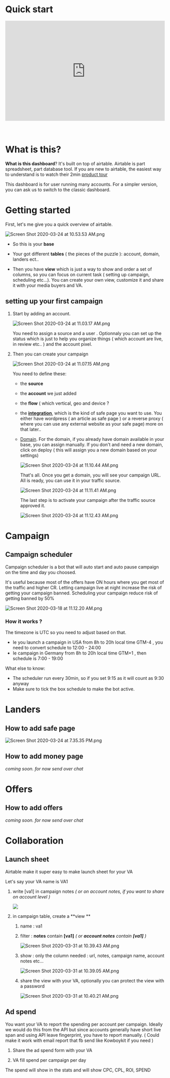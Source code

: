 # Quick start

<div style="position: relative; padding-bottom: 62.5%; height: 0;"><iframe src="https://www.loom.com/embed/e1addf50bad84d14931278356e52126d" frameborder="0" webkitallowfullscreen mozallowfullscreen allowfullscreen style="position: absolute; top: 0; left: 0; width: 100%; height: 100%;"></iframe></div><br><br>

# What is this?

**What is this dashboard**? It's built on top of airtable. Airtable is part spreadsheet, part database tool. If you are new to airtable, the easiest way to understand is to watch their 2min [product tour](https://airtable.com/product)

This dashboard is for user running many accounts. For a simpler version, you can ask us to switch to the classic dashboard.

# Getting started

First, let's me give you a quick overview of airtable.

![Screen Shot 2020-03-24 at 10.53.53 AM.png](https://raw.githubusercontent.com/blackhatflow/storage/master/2020/03/24-10-58-14-Screen%20Shot%202020-03-24%20at%2010.53.53%20AM.png)

- So this is your **base**

- Your got different **tables** ( the pieces of the puzzle ): account, domain, landers ect..

- Then you have **view** which is just a way to show and order a set of columns, so you can focus on current task ( setting up campaign, scheduling etc...).
  You can create your own view, customize it and share it with your media buyers and VA.

## setting up your first campaign

1. Start by adding an account.
   
   ![Screen Shot 2020-03-24 at 11.03.17 AM.png](https://raw.githubusercontent.com/blackhatflow/storage/master/2020/03/24-11-03-55-Screen%20Shot%202020-03-24%20at%2011.03.17%20AM.png)
   
   You need to assign a source and a user . Optionnaly you can set up the status which is just to help you organize things ( which account are live, in review etc.. ) and the account pixel.

2. Then you can create your campaign
   
   ![Screen Shot 2020-03-24 at 11.07.15 AM.png](https://raw.githubusercontent.com/blackhatflow/storage/master/2020/03/24-11-08-07-Screen%20Shot%202020-03-24%20at%2011.07.15%20AM.png)
   
   You need to define these:
   
   - the **source**
   
   - the **account** we just added
   
   - the **flow** ( which vertical, geo and device ?
   
   - the **[integration](#integration)**, which is the kind of safe page you want to use. You either have wordpress ( an article as safe page ) or a reverse proxy ( where you can use any external website as your safe page) more on that later..
   
   - [Domain](#domain). For the domain, if you already have domain available in your base, you can assign manually. If you don't and need a new domain, click on deploy ( this will assign you a new domain based on your settings)
     
     ![Screen Shot 2020-03-24 at 11.10.44 AM.png](https://raw.githubusercontent.com/blackhatflow/storage/master/2020/03/24-11-11-01-Screen%20Shot%202020-03-24%20at%2011.10.44%20AM.png)
     
     That's all. Once you get a domain, you will see your campaign URL.
     All is ready, you can use it in your traffic source.
     
     ![Screen Shot 2020-03-24 at 11.11.41 AM.png](https://raw.githubusercontent.com/blackhatflow/storage/master/2020/03/24-11-11-46-Screen%20Shot%202020-03-24%20at%2011.11.41%20AM.png)
     
     The last step is to activate your campaign after the traffic source approved it.
     
     ![Screen Shot 2020-03-24 at 11.12.43 AM.png](https://raw.githubusercontent.com/blackhatflow/storage/master/2020/03/24-11-13-06-Screen%20Shot%202020-03-24%20at%2011.12.43%20AM.png)

# Campaign

## Campaign scheduler

Campaign scheduler is a bot that will auto start and auto pause campaign on the time and day you choosed.

It's useful because most of the offers have ON hours where you get most of the traffic and higher CR. Letting campaign live at night increase the risk of getting your campaign banned. Scheduling your campaign reduce risk of getting banned by 50%

![Screen Shot 2020-03-18 at 11.12.20 AM.png](https://raw.githubusercontent.com/blackhatflow/storage/master/2020/03/20-15-49-12-Screen%20Shot%202020-03-18%20at%2011.12.20%20AM.png)

### How it works ?

The timezone is UTC so you need to adjust based on that.

- Ie you launch a campaign in USA from 8h to 20h local time GTM-4 , you need to convert schedule to 12:00 - 24:00
- Ie campaign in Germany from 8h to 20h local time GTM+1 , then schedule is 7:00 - 19:00

What else to know:

- The scheduler run every 30min, so if you set 9:15 as it will count as 9:30 anyway
- Make sure to tick the box schedule to make the bot active.

# Landers

## How to add safe page

![Screen Shot 2020-03-24 at 7.35.35 PM.png](https://raw.githubusercontent.com/blackhatflow/storage/master/2020/03/25-15-24-00-Screen%20Shot%202020-03-24%20at%207.35.35%20PM.png)

## How to add money page

*coming soon. for now send over chat*

# Offers

## How to add offers

*coming soon. for now send over chat*

# Collaboration

## Launch sheet

Airtable make it super easy to make launch sheet for your VA 

Let's say your VA name is VA1

1. write [va1] in campaign notes *( or on account notes, if you want to share on account level )*
   
   ![](https://raw.githubusercontent.com/blackhatflow/storage/master/2020/03/31-10-32-58-Screen%20Shot%202020-03-31%20at%2010.28.57%20AM.png)

2. in campaign table, create a **view **
   
   1. name : va1
   
   2. filter : **notes** contain **[va1]**  *( or **account notes** contain **[va1]** )*
      
      ![Screen Shot 2020-03-31 at 10.39.43 AM.png](https://raw.githubusercontent.com/blackhatflow/storage/master/2020/03/31-10-39-49-Screen%20Shot%202020-03-31%20at%2010.39.43%20AM.png)
   
   3. show : only the column needed : url, notes, campaign name, account notes etc...
      
      ![Screen Shot 2020-03-31 at 10.39.05 AM.png](https://raw.githubusercontent.com/blackhatflow/storage/master/2020/03/31-10-39-17-Screen%20Shot%202020-03-31%20at%2010.39.05%20AM.png)
   
   4. share the view with your VA, optionally you can protect the view with a password
      
      ![Screen Shot 2020-03-31 at 10.40.21 AM.png](https://raw.githubusercontent.com/blackhatflow/storage/master/2020/03/31-10-40-50-Screen%20Shot%202020-03-31%20at%2010.40.21%20AM.png)

## Ad spend

You want your VA to report the spending per account per campaign. Ideally we would do this from the API but since accounts generally have short live span and using API leave fingerprint, you have to report manually. ( Could make it work with email report that fb send like Kowboykit if you need )

1. Share the ad spend form with your VA

2. VA fill spend per campaign per day
   
   

The spend will show in the stats and will show CPC, CPL, ROI, SPEND

